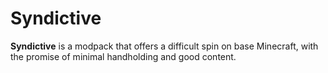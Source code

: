 # Syndictive
**Syndictive** is a modpack that offers a difficult spin on base Minecraft, with the promise of minimal handholding and good content.
